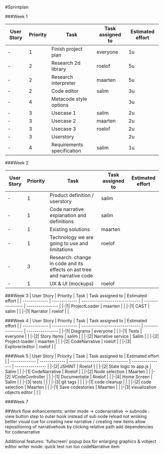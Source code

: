 #Sprintplan

###Week 1

| User Story    | Priority      | Task                           | Task assigned to | Estimated effort |
| ------------- | ------------- | ------------------------------ | ---------------- | ---------------- |
|-|1| Finish project plan | everyone | 1u |
|-|2| Research 2d library| roelof | 5u |
|-|2| Research interpreter| maarten | 5u | 
|-|2| Code editor| salim | 3u | 
|-|4| Metacode style options | | 3u |
|-|3| Usecase 1 | salim | 2u |
|-|3| Usecase 2 | maarten | 2u |
|-|3| Usecase 3 | roelof | 2u |
|-|3| Userstory |  | 2u |
|-|4| Requirements specification | salim | 1u |

###Week 2

| User Story    | Priority      | Task                           | Task assigned to | Estimated effort |
| ------------- | ------------- | ------------------------------ | ---------------- | ---------------- |
|-|1| Product definition / userstory | salim |  |
|-|1| Code narrative explanation and definitions | salim |  |
|-|1| Existing solutions | maarten |  |
|-|1| Technology we are going to use and limitations | roelof |  |
|-|3| Research: change in code and its effects on ast tree and narrative code |  |  |
|-|1| UX & UI (mockups) | roelof |  |

###Week 3
| User Story    | Priority      | Task                           | Task assigned to | Estimated effort |
| ------------- | ------------- | ------------------------------ | ---------------- | ---------------- |
|-|1| ProjectLoader | maarten |  |
|-|1| CAST  | salim |  |
|-|1| Narrator | roelof |  |

###Week 4 
| User Story    | Priority      | Task                           | Task assigned to | Estimated effort |
| ------------- | ------------- | ------------------------------ | ---------------- | ---------------- |
|-|1| Diagrams | everyone |  |
|-|1| Tests | everyone |  |
|-|2| Story Items | salim |  |
|-|2| Narrative service | Salim |  |
|-|2| Project-loader  | maarten |  |
|-|2| CodeNarrative | roelof |  |
|-|3| Explorer/editor | roelof |  |

###Week 5
| User Story    | Priority      | Task                           | Task assigned to | Estimated effort |
| ------------- | ------------- | ------------------------------ | ---------------- | ---------------- |
|-|2| JSHINT | Roelof |  |
|-|2| State logic to app.js | Salim |  |
|-|1| CodeNarrative | Roelof |  |
|-|2| Node selection | Maarten |  |
|-|2| VCodeController |   |
|-|1| Documentatie | Roelof |  |
|-|4| Home Screen | Salim |  |
|-|3| tests |   | |
|-|3| git tags |   | |
|-|1| code cleanup |    | |
|-|2| code selection | Maarten  |  |
|-|1| Save codestories | Maarten  |  |
|-|3| visualization objects editor |  |  |



###Week 7 

##Work flow enhancements:
writer mode -> codenarrative -> subnode :  view button step to outer hook instead of sub node
reload not wroking
better visual cue for creating new narrative / creating new items 
allow repositioning of narrativehook by clicking relative path 
add dependencies for codenarrative 


Additional features:
'fullscreen' popup box for enlarging graphics & vobject editor
writer mode: quick test run too codeNarrative item



